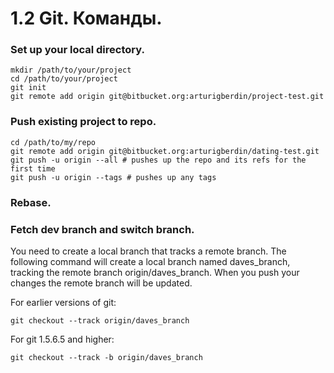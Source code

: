 1.2 Git. Команды.
==

### Set up your local directory.

```
mkdir /path/to/your/project
cd /path/to/your/project
git init
git remote add origin git@bitbucket.org:arturigberdin/project-test.git
```

### Push existing project to repo.

```
cd /path/to/my/repo
git remote add origin git@bitbucket.org:arturigberdin/dating-test.git
git push -u origin --all # pushes up the repo and its refs for the first time
git push -u origin --tags # pushes up any tags
```

### Rebase.


### Fetch dev branch and switch branch.

You need to create a local branch that tracks a remote branch. The following command will create a local branch named daves_branch, tracking the remote branch origin/daves_branch. When you push your changes the remote branch will be updated.

For earlier versions of git:
```
git checkout --track origin/daves_branch
```
For git 1.5.6.5 and higher:
```
git checkout --track -b origin/daves_branch
```




